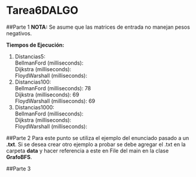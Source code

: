 # Tarea6DALGO

##Parte 1
**NOTA:** Se asume que las matrices de entrada no manejan pesos negativos.

**Tiempos de Ejecución:**
1. Distancias5: <br />
	BellmanFord (milliseconds): <br />
	Dijkstra (milliseconds): <br />
	FloydWarshall (milliseconds):<br />
2. Distancias100:<br />
	BellmanFord (milliseconds): 78 <br />
	Dijkstra (milliseconds): 69 <br />
	FloydWarshall (milliseconds): 69 <br />
3. Distancias1000: <br />
	BellmanFord (milliseconds): <br />
	Dijkstra (milliseconds): <br />
	FloydWarshall (milliseconds): <br />
	
##Parte 2
Para este punto se utiliza el ejemplo del enunciado pasado a un **.txt**. Si se desea crear otro ejemplo a probar se debe agregar el .txt en la carpeta **data** y hacer referencia a este en File del main en la clase **GrafoBFS**.

##Parte 3
	

	
